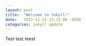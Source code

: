 ```yaml
---
layout: post
title:  "Welcome to Jekyll!"
date:   2022-11-15 13:15:08 -0500
categories: jekyll update
---
```


Test test teest